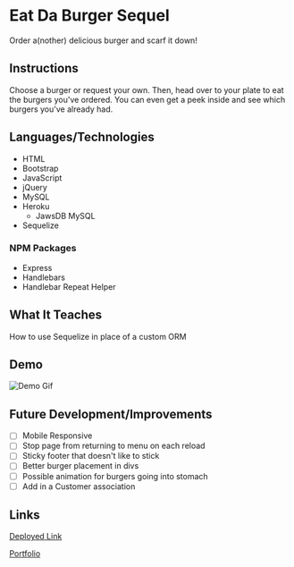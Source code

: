# Eat Da Burger Sequel
Order a(nother) delicious burger and scarf it down!

## Instructions
Choose a burger or request your own. Then, head over to your plate to eat the burgers you've ordered. You can even get a peek inside and see which burgers you've already had.

## Languages/Technologies 
* HTML
* Bootstrap
* JavaScript
* jQuery
* MySQL
* Heroku
  * JawsDB MySQL
* Sequelize

### NPM Packages
* Express
* Handlebars
* Handlebar Repeat Helper

## What It Teaches
How to use Sequelize in place of a custom ORM

## Demo
![Demo Gif](public/assets/img/eatDaBurgerDemo.gif)

## Future Development/Improvements
- [ ] Mobile Responsive
- [ ] Stop page from returning to menu on each reload
- [ ] Sticky footer that doesn't like to stick
- [ ] Better burger placement in divs
- [ ] Possible animation for burgers going into stomach
- [ ] Add in a Customer association 

## Links
[Deployed Link](https://eatdaburgersequel-lmb.herokuapp.com/)

[Portfolio](https://lmboyle.github.io/)
